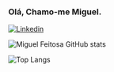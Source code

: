 ### Olá, Chamo-me Miguel.

[![Linkedin](https://img.shields.io/badge/LinkedIn-0077B5?style=for-the-badge&logo=linkedin&logoColor=white)](www.linkedin.com/in/miguel-feitosa-b50b052b0)

![Miguel Feitosa GitHub stats](https://github-readme-stats.vercel.app/api?username=Miguelrfeitosa2&hide=contribs,prs)

![Top Langs](https://github-readme-stats.vercel.app/api/top-langs/?username=Miguelrfeitosa2&layout=compact)
